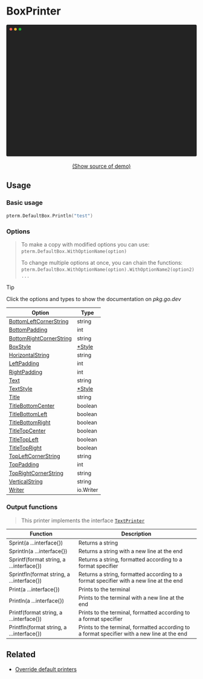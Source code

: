 # BoxPrinter

<!--
Replace all of the following strings with the current printer.
     box Box BoxPrinter DefaultBox
-->

![BoxPrinter Example](https://raw.githubusercontent.com/pterm/pterm/master/_examples/box/animation.svg)

<p align="center"><a href="https://github.com/gozelle/pterm/blob/master/_examples/box/main.go" target="_blank">(Show source of demo)</a></p>

## Usage

### Basic usage

```go
pterm.DefaultBox.Println("test")
```

### Options

> To make a copy with modified options you can use:
> `pterm.DefaultBox.WithOptionName(option)`
>
> To change multiple options at once, you can chain the functions:
> `pterm.DefaultBox.WithOptionName(option).WithOptionName2(option2)...`

> [!TIP]
> Click the options and types to show the documentation on _pkg.go.dev_

| Option                                                                                                      | Type                                                       |
| ----------------------------------------------------------------------------------------------------------- | ---------------------------------------------------------- |
| [BottomLeftCornerString](https://pkg.go.dev/github.com/gozelle/pterm#BoxPrinter.WithBottomLeftCornerString)   | string                                                     |
| [BottomPadding](https://pkg.go.dev/github.com/gozelle/pterm#BoxPrinter.WithBottomPadding)                     | int                                                        |
| [BottomRightCornerString](https://pkg.go.dev/github.com/gozelle/pterm#BoxPrinter.WithBottomRightCornerString) | string                                                     |
| [BoxStyle](https://pkg.go.dev/github.com/gozelle/pterm#BoxPrinter.WithBoxStyle)                               | [\*Style](https://pkg.go.dev/github.com/gozelle/pterm#Style) |
| [HorizontalString](https://pkg.go.dev/github.com/gozelle/pterm#BoxPrinter.WithHorizontalString)               | string                                                     |
| [LeftPadding](https://pkg.go.dev/github.com/gozelle/pterm#BoxPrinter.WithLeftPadding)                         | int                                                        |
| [RightPadding](https://pkg.go.dev/github.com/gozelle/pterm#BoxPrinter.WithRightPadding)                       | int                                                        |
| [Text](https://pkg.go.dev/github.com/gozelle/pterm#BoxPrinter.WithText)                                       | string                                                     |
| [TextStyle](https://pkg.go.dev/github.com/gozelle/pterm#BoxPrinter.WithTextStyle)                             | [\*Style](https://pkg.go.dev/github.com/gozelle/pterm#Style) |
| [Title](https://pkg.go.dev/github.com/gozelle/pterm#BoxPrinter.WithTitle)                                     | string                                                     |
| [TitleBottomCenter](https://pkg.go.dev/github.com/gozelle/pterm#BoxPrinter.WithTitleBottomCenter)             | boolean                                                    |
| [TitleBottomLeft](https://pkg.go.dev/github.com/gozelle/pterm#BoxPrinter.WithTitleBottomLeft)                 | boolean                                                    |
| [TitleBottomRight](https://pkg.go.dev/github.com/gozelle/pterm#BoxPrinter.WithTitleBottomRight)               | boolean                                                    |
| [TitleTopCenter](https://pkg.go.dev/github.com/gozelle/pterm#BoxPrinter.WithTitleTopCenter)                   | boolean                                                    |
| [TitleTopLeft](https://pkg.go.dev/github.com/gozelle/pterm#BoxPrinter.WithTitleTopLeft)                       | boolean                                                    |
| [TitleTopRight](https://pkg.go.dev/github.com/gozelle/pterm#BoxPrinter.WithTitleTopRight)                     | boolean                                                    |
| [TopLeftCornerString](https://pkg.go.dev/github.com/gozelle/pterm#BoxPrinter.WithTopLeftCornerString)         | string                                                     |
| [TopPadding](https://pkg.go.dev/github.com/gozelle/pterm#BoxPrinter.WithTopPadding)                           | int                                                        |
| [TopRightCornerString](https://pkg.go.dev/github.com/gozelle/pterm#BoxPrinter.WithTopRightCornerString)       | string                                                     |
| [VerticalString](https://pkg.go.dev/github.com/gozelle/pterm#BoxPrinter.WithVerticalString)                   | string                                                     |
| [Writer](https://pkg.go.dev/github.com/gozelle/pterm#BoxPrinter.WithWriter)                                   | io.Writer                                                  |

### Output functions

> This printer implements the interface [`TextPrinter`](https://github.com/gozelle/pterm/blob/master/interface_text_printer.go)

| Function                                   | Description                                                                                  |
| ------------------------------------------ | -------------------------------------------------------------------------------------------- |
| Sprint(a ...interface{})                   | Returns a string                                                                             |
| Sprintln(a ...interface{})                 | Returns a string with a new line at the end                                                  |
| Sprintf(format string, a ...interface{})   | Returns a string, formatted according to a format specifier                                  |
| Sprintfln(format string, a ...interface{}) | Returns a string, formatted according to a format specifier with a new line at the end       |
| Print(a ...interface{})                    | Prints to the terminal                                                                       |
| Println(a ...interface{})                  | Prints to the terminal with a new line at the end                                            |
| Printf(format string, a ...interface{})    | Prints to the terminal, formatted according to a format specifier                            |
| Printfln(format string, a ...interface{})  | Prints to the terminal, formatted according to a format specifier with a new line at the end |

## Related

- [Override default printers](docs/customizing/override-default-printer.md)
